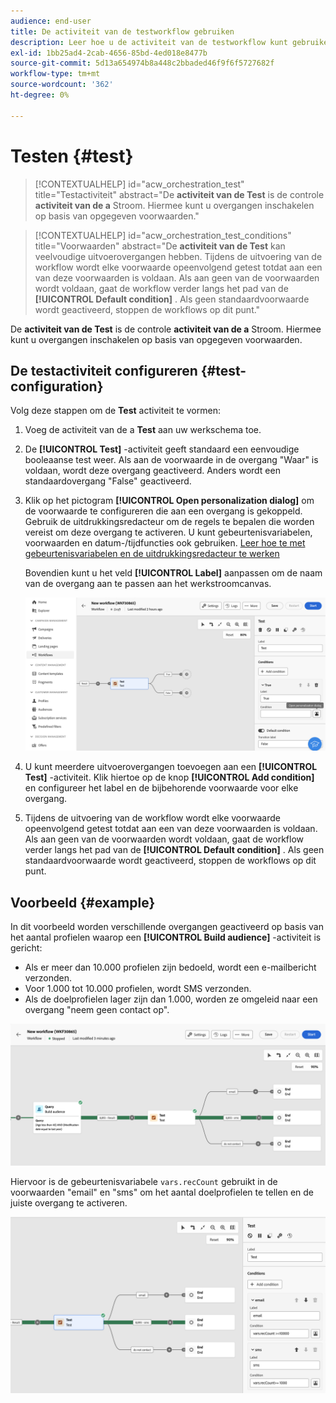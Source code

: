 ```yaml
---
audience: end-user
title: De activiteit van de testworkflow gebruiken
description: Leer hoe u de activiteit van de testworkflow kunt gebruiken
exl-id: 1bb25ad4-2cab-4656-85bd-4ed018e8477b
source-git-commit: 5d13a654974b8a448c2bbaded46f9f6f5727682f
workflow-type: tm+mt
source-wordcount: '362'
ht-degree: 0%

---
```


# Testen {#test}

>[!CONTEXTUALHELP]
>id="acw_orchestration_test"
>title="Testactiviteit"
>abstract="De **activiteit van de Test** is de controle **activiteit van de a** Stroom. Hiermee kunt u overgangen inschakelen op basis van opgegeven voorwaarden."

>[!CONTEXTUALHELP]
>id="acw_orchestration_test_conditions"
>title="Voorwaarden"
>abstract="De **activiteit van de Test** kan veelvoudige uitvoerovergangen hebben. Tijdens de uitvoering van de workflow wordt elke voorwaarde opeenvolgend getest totdat aan een van deze voorwaarden is voldaan. Als aan geen van de voorwaarden wordt voldaan, gaat de workflow verder langs het pad van de **[!UICONTROL Default condition]** . Als geen standaardvoorwaarde wordt geactiveerd, stoppen de workflows op dit punt."

De **activiteit van de Test** is de controle **activiteit van de a** Stroom. Hiermee kunt u overgangen inschakelen op basis van opgegeven voorwaarden.

## De testactiviteit configureren {#test-configuration}

Volg deze stappen om de **Test** activiteit te vormen:

1. Voeg de activiteit van de a **Test** aan uw werkschema toe.

1. De **[!UICONTROL Test]** -activiteit geeft standaard een eenvoudige booleaanse test weer. Als aan de voorwaarde in de overgang &quot;Waar&quot; is voldaan, wordt deze overgang geactiveerd. Anders wordt een standaardovergang &quot;False&quot; geactiveerd.

1. Klik op het pictogram **[!UICONTROL Open personalization dialog]** om de voorwaarde te configureren die aan een overgang is gekoppeld. Gebruik de uitdrukkingsredacteur om de regels te bepalen die worden vereist om deze overgang te activeren. U kunt gebeurtenisvariabelen, voorwaarden en datum-/tijdfuncties ook gebruiken. [ Leer hoe te met gebeurtenisvariabelen en de uitdrukkingsredacteur te werken ](../event-variables.md)

   Bovendien kunt u het veld **[!UICONTROL Label]** aanpassen om de naam van de overgang aan te passen aan het werkstroomcanvas.

   ![](../assets/workflow-test-default.png)

1. U kunt meerdere uitvoerovergangen toevoegen aan een **[!UICONTROL Test]** -activiteit. Klik hiertoe op de knop **[!UICONTROL Add condition]** en configureer het label en de bijbehorende voorwaarde voor elke overgang.

1. Tijdens de uitvoering van de workflow wordt elke voorwaarde opeenvolgend getest totdat aan een van deze voorwaarden is voldaan. Als aan geen van de voorwaarden wordt voldaan, gaat de workflow verder langs het pad van de **[!UICONTROL Default condition]** . Als geen standaardvoorwaarde wordt geactiveerd, stoppen de workflows op dit punt.

## Voorbeeld {#example}

In dit voorbeeld worden verschillende overgangen geactiveerd op basis van het aantal profielen waarop een **[!UICONTROL Build audience]** -activiteit is gericht:
* Als er meer dan 10.000 profielen zijn bedoeld, wordt een e-mailbericht verzonden.
* Voor 1.000 tot 10.000 profielen, wordt SMS verzonden.
* Als de doelprofielen lager zijn dan 1.000, worden ze omgeleid naar een overgang &quot;neem geen contact op&quot;.

![](../assets/workflow-test-example.png)

Hiervoor is de gebeurtenisvariabele `vars.recCount` gebruikt in de voorwaarden &quot;email&quot; en &quot;sms&quot; om het aantal doelprofielen te tellen en de juiste overgang te activeren.

![](../assets/workflow-test-example-config.png)
